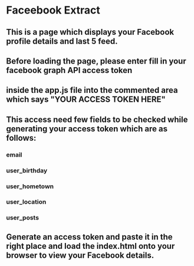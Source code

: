 # Faceebook Extract
## This is a page which displays your Facebook profile details and last 5 feed.
## Before loading the page, please enter fill in your facebook graph API access token 
## inside the app.js file into the commented area which says "YOUR ACCESS TOKEN HERE"
## This access need few fields to be checked while generating your access token which are as follows:
### email
### user_birthday
### user_hometown
### user_location
### user_posts
## Generate an access token and paste it in the right place and load the index.html onto your browser to view your Facebook details.